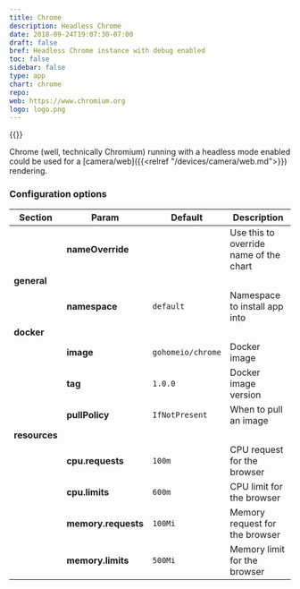 ```yaml
---
title: Chrome
description: Headless Chrome
date: 2018-09-24T19:07:30-07:00
draft: false
bref: Headless Chrome instance with debug enabled
toc: false
sidebar: false
type: app
chart: chrome
repo: 
web: https://www.chromium.org
logo: logo.png
---
```

{{<app>}}

Chrome (well, technically Chromium) running with a headless mode enabled could be used for a [camera/web]({{<relref "/devices/camera/web.md">}}) rendering.

### Configuration options

| Section | Param | Default | Description |
|---------|-------|---------|-------------|
|| **nameOverride** || Use this to override name of the chart |
| **general** |
|| **namespace** | `default` | Namespace to install app into |
| **docker** |
|| **image** | `gohomeio/chrome` | Docker image |
|| **tag** | `1.0.0` | Docker image version |
|| **pullPolicy** | `IfNotPresent` | When to pull an image | 
| **resources** | 
|| **cpu.requests** | `100m` | CPU request for the browser | 
|| **cpu.limits** | `600m` | CPU limit for the browser | 
|| **memory.requests** | `100Mi` | Memory request for the browser | 
|| **memory.limits** | `500Mi` | Memory limit for the browser | 